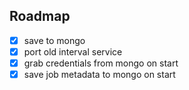 ## Roadmap

- [x] save to mongo
- [x] port old interval service
- [x] grab credentials from mongo on start
- [x] save job metadata to mongo on start
